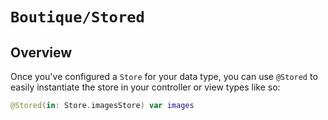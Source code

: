 # ``Boutique/Stored``

## Overview

Once you've configured a `Store` for your data type, you can use `@Stored` to easily instantiate the store in your controller or view types like so:

```swift
@Stored(in: Store.imagesStore) var images
```
